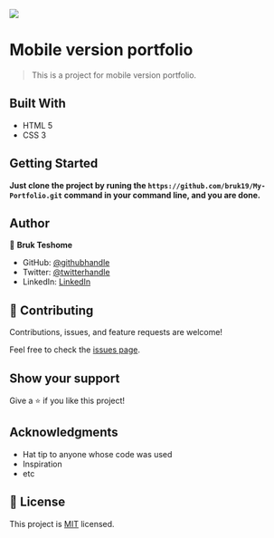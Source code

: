 ![](https://img.shields.io/badge/Microverse-blueviolet)

# Mobile version portfolio

> This is a project for mobile version portfolio.


## Built With

- HTML 5
- CSS 3


## Getting Started

**Just clone the project by runing the `https://github.com/bruk19/My-Portfolio.git` command in your command line, and you are done.**


## Author

👤 **Bruk Teshome**

- GitHub: [@githubhandle](https://github.com/bruk19)
- Twitter: [@twitterhandle](https://twitter.com/Bruktesh)
- LinkedIn: [LinkedIn](https://linkedin.com/in/bruk-teshome-ab4325226)

## 🤝 Contributing

Contributions, issues, and feature requests are welcome!

Feel free to check the [issues page](../../issues/).

## Show your support

Give a ⭐️ if you like this project!

## Acknowledgments

- Hat tip to anyone whose code was used
- Inspiration
- etc

## 📝 License

This project is [MIT](./MIT.md) licensed.